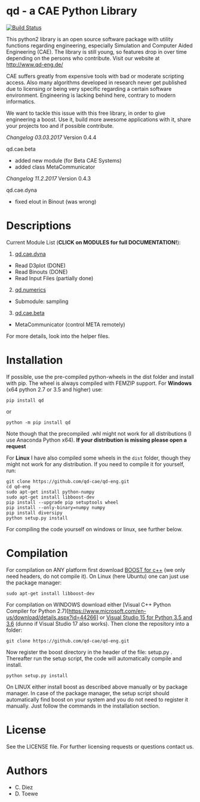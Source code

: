

# qd - a CAE Python Library

[![Build Status](https://travis-ci.org/qd-cae/qd-eng.svg?branch=master)](https://travis-ci.org/qd-cae/qd-eng)

This python2 library is an open source software package with utility functions regarding
engineering, especially Simulation and Computer Aided Engineering (CAE).
The library is still young, so features drop in over time depending on the
persons who contribute. Visit our website at http://www.qd-eng.de/

CAE suffers greatly from expensive tools with bad or moderate scripting access.
Also many algorithms developed in research never get published due to licensing
or being very specific regarding a certain software environment. Engineering is
lacking behind here, contrary to modern informatics.

We want to tackle this issue with this free library, in order to give engineering
a boost. Use it, build more awesome applications with it, share your projects
too and if possible contribute.


*Changelog 03.03.2017*
Version 0.4.4

 qd.cae.beta
  - added new module (for Beta CAE Systems)
  - added class MetaCommunicator

*Changelog 11.2.2017*
Version 0.4.3

 qd.cae.dyna
  - fixed elout in Binout (was wrong)

# Descriptions

Current Module List (**CLICK on MODULES for full DOCUMENTATION!**):

1. [qd.cae.dyna ](https://github.com/qd-cae/qd/blob/master/QD_CAE_DYNA.md)
  - Read D3plot (DONE)
  - Read Binouts (DONE)
  - Read Input Files (partially done)
2. [qd.numerics](https://github.com/qd-cae/qd/blob/master/QD_NUMERICS.md)
  - Submodule: sampling
3. [qd.cae.beta](https://github.com/qd-cae/qd/blob/master/QD_CAE_BETA.md)
  - MetaCommunicator (control META remotely)

For more details, look into the helper files.

# Installation

If possible, use the pre-compiled python-wheels in the dist folder and install with pip. The wheel is always compiled with FEMZIP support. For **Windows** (x64 python 2.7 or 3.5 and higher) use:

```
pip install qd
```
or
```
python -m pip install qd
```

Note though that the precompiled .whl might not work for all distributions (I use Anaconda Python x64).  **If your distribution is missing please open a request**

For **Linux** I have also compiled some wheels in the ```dist``` folder, though they might not work for any distribution. If you need to compile it for yourself, run:

```
git clone https://github.com/qd-cae/qd-eng.git
cd qd-eng
sudo apt-get install python-numpy
sudo apt-get install libboost-dev
pip install --upgrade pip setuptools wheel
pip install --only-binary=numpy numpy
pip install diversipy
python setup.py install
```

 For compiling the code yourself on windows or linux, see further below.

# Compilation

For compilation on ANY platform first download [BOOST for c++](https://github.com/boostorg/boost) (we only need headers, do not compile it). On Linux (here Ubuntu) one can just use the package manager:

```
sudo apt-get install libboost-dev
```

For compilation on WINDOWS download either [Visual C++ Python Compiler for Python 2.7)[https://www.microsoft.com/en-us/download/details.aspx?id=44266] or [Visual Studio 15 for Python 3.5 and 3.6](https://www.microsoft.com/de-DE/download/details.aspx?id=48146) (dunno if Visual Studio 17 also works). Then clone the repository into a folder:
```
git clone https://github.com/qd-cae/qd-eng.git
```
Now register the boost directory in the header of the file: setup.py . Thereafter run the setup script, the code will automatically compile and install.

```
python setup.py install
```

On LINUX either install boost as described above manually or by package manager. In case of the package manager, the setup script should automatically find boost on your system and you do not need to register it manually. Just follow the commands in the installation section. 

# License

See the LICENSE file.
For further licensing requests or questions contact us.

# Authors

- C. Diez
- D. Toewe
